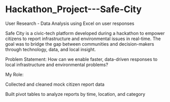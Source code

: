 # Hackathon_Project---Safe-City
User Research - Data Analysis using Excel on user responses

 Safe City is a civic-tech platform developed during a hackathon to empower citizens to report infrastructure and environmental issues in real-time. The goal was to bridge the gap between communities and decision-makers through technology, data, and local insight.

 Problem Statement:
How can we enable faster, data-driven responses to local infrastructure and environmental problems?

My Role:

Collected and cleaned mock citizen report data

Built pivot tables to analyze reports by time, location, and category

